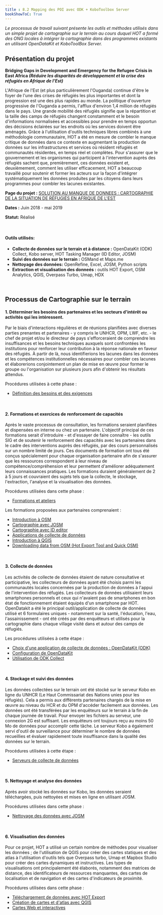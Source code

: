 ```yaml
---
title : 8.2 Mapping des POI avec ODK + KoboToolbox Server
bookShowToC: True
---
```


*Le processus de travail suivant présente les outils et méthodes utilisés dans un simple projet de cartographie sur le terrain au cours duquel HOT a formé des ONG locales à intégrer la cartographie dans des programmes existants en utilisant OpenDataKit et KoboToolBox Server.* 



## Présentation du projet

**Bridging Gaps in Development and Emergency for the Refugee Crisis in East Africa _(Réduire les disparités de développement et la crise des réfugiés en Afrique de l'Est)_**

L'Afrique de l'Est (et plus particulièrement l'Ouganda) continue d'être le foyer de l'une des crises de réfugiés les plus importantes et dont la progression est une des plus rapides au monde. La politique d'ouverture progressive de l'Ouganda a permis, l'afflux d'environ 1,4 million de réfugiés dans le pays. Une grande mobilité des réfugiés signifie que la répartition et la taille des camps de réfugiés changent constamment et le besoin d'informations normalisées et accessibles pour prendre en temps opportun des décisions éclairées sur les endroits où les services doivent être aménagés. Grâce à l'utilisation d'outils techniques libres combinés à une méthodologie communautaire, HOT a été en mesure de combler le manque critique de données dans ce contexte en augmentant la production de données sur les infrastructures et services où résident réfugiés et communautés résidentes, en temps réel et complètes. Pour s'assurer que le gouvernement et les organismes qui participent à l'intervention auprès des réfugiés sachent que, premièrement, ces données existent et, deuxièmement, comment les utiliser efficacement, HOT a beaucoup travaillé pour soutenir et former les acteurs sur la façon d'intégrer systématiquement les données produites par les citoyens dans leurs programmes pour combler les lacunes existantes.

**Page du projet :** [SOLUTION AU MANQUE DE DONNEES : CARTOGRAPHIE DE LA SITUATION DE RÉFUGIÉS EN AFRIQUE DE L'EST](https://www.hotosm.org/projects/bridging-data-gaps-mapping-refugee-contexts-in-east-africa/)

**Dates :** Juin 2018 - mai 2019

**Statut:** Réalisé 

<br>

#### Outils utilisés:
*   **Collecte de données sur le terrain et à distance :** OpenDataKit (ODK) Collect, Kobo server, HOT Tasking Manager (ID Editor, JOSM)
*   **Suivi des données sur le terrain :** OSMand et Maps.me
*   **Nettoyage des données:** OpenRefine, Excel, JOSM, Python scripts
*   **Extraction et visualisation des donneés :** outils HOT Export, OSM Analytics, QGIS, Overpass Turbo, Umap, HDX

<br>

## Processus de Cartographie sur le terrain

#### 1. Déterminer les besoins des partenaires et les secteurs d'intérêt ou activités qui les intéressent.
Par le biais d'interactions régulières et de réunions planifiées avec diverses parties prenantes et partenaires - y compris le UNHCR, OPM, LWF, etc. - le chef de projet et/ou le directeur de pays s'efforceraient de comprendre les insuffisances et les besoins techniques auxquels sont confrontées les institutions pour renforcer leur contribution à la réponse nationale en faveur des réfugiés. À partir de là, nous identifierions les lacunes dans les données et les compétences institutionnelles nécessaires pour combler ces lacunes et élaborerions conjointement un plan de mise en œuvre pour former le groupe ou l'organisation sur plusieurs jours afin d'obtenir les résultats attendus.

Procédures utilisées à cette phase :

*  [Définition des besoins et des exigences](https://hotosm.github.io/toolbox/pages/running-a-mapping-project/1.1_defining_needs_and_requirements/)

<br>

#### 2. Formations et exercices de renforcement de capacités
Après le vaste processus de consultation, les formations seraient planifiées et dispensées en interne ou chez un partenaire. L'objectif principal de ces formations serait d'introduire - et d'essayer de faire connaître - les outils SIG et de soutenir le renforcement des capacités avec les partenaires dans le cadre des interventions auprès des réfugiés, par des cours personnalisés sur un nombre limité de jours. Ces documents de formation ont tous été conçus spécialement pour chaque organisation partenaire afin de s'assurer que les ressources correspondent à leur niveau de compétence/compréhension et leur permettent d'améliorer adéquatement leurs connaissances pratiques. Les formations duraient généralement de 2 à 5 jours et couvraient des sujets tels que la collecte, le stockage, l'extraction, l'analyse et la visualisation des données.

Procédures utilisées dans cette phase :

*   [Formations et ateliers](https://hotosm.github.io/toolbox/pages/running-a-mapping-project/1.4-trainings-and-workshops/)

Les formations proposées aux partenaires comprenaient :

*   [Introduction à OSM](https://docs.google.com/presentation/d/1QneNbichunhVjyN4RPRyPuYV3Q7QMJctp50_90FpMpc/edit#slide=id.g526e73601c_0_1163)
*   [Cartographie avec JOSM](https://docs.google.com/presentation/d/1nLs1JA-nlmqWA2vIr9ZsoDcg8wjsoc5nv1QMK9GT8KI/edit?usp=sharing)
*   [Cartographie avec ID editor](https://docs.google.com/presentation/d/1sbTZp5B7sQlEM-RzDU-33JlJnUUUGDkeOchhC6srK20/edit#slide=id.g51d3d58777_0_0)
*   [Applications de collecte de données](https://hotosm.github.io/toolbox/pages/data-collection-and-field-mapping/3.2-data-collection-applications/)
*   [Introduction à QGIS](https://docs.google.com/presentation/d/1EA63n-jEjgEYVGzfdW8dispZpqvkbGDYx7ZtuayxZnQ/edit?usp=sharing)
*   [Downloading data from OSM (Hot Export Tool and Quick OSM)](https://docs.google.com/presentation/d/1RyHYVPZU5d4xJ1cpWga4QRdfohpEs-t9ylJ_HTJ7wm8/edit?usp=sharing)


<br>

#### 3. Collecte de données
Les activités de collecte de données étaient de nature consultative et participative, les collecteurs de données ayant été choisis parmi les communautés locales concernées par la production de données à l'appui de l'intervention des réfugiés. Les collecteurs de données utilisaient leurs smartphones personnels et ceux qui n'avaient pas de smartphones en bon état de fonctionnement étaient équipés d'un smartphone par HOT. OpenDatakit a été le principal outil/application de collecte de données utilisé et 6 formulaires uniques - notamment sur la santé, l'éducation, l'eau, l'assainissement - ont été créés par des enquêteurs et utilisés pour la cartographie dans chaque village visité dans et autour des camps de réfugiés.

Les procédures utilisées à cette étape :

*   [Choix d'une application de collecte de données : OpenDataKit (ODK)](https://hotosm.github.io/toolbox/pages/data-collection-and-field-mapping/3.2-data-collection-applications/#open-data-kit-odk)
*   [Configuration de OpenDataKit](https://hotosm.github.io/toolbox/pages/data-collection-and-field-mapping/3.2.1_setting_up_odk/)
*   [Utilisation de ODK Collect](https://hotosm.github.io/toolbox/pages/field-mapping-management/5.1_using_odk_collect/)

<br>

#### 4. Stockage et suivi des données
Les données collectées sur le terrain ont été stocké sur le serveur Kobo en ligne du UNHCR (Le Haut Commissariat des Nations unies pour les réfugiés). Cela a permis aux différents partenaires chargés de la mise en œuvre au niveau du HCR et du OPM d'accéder facilement aux données. Les données ont été transférées par les enquêteurs sur le terrain à la fin de chaque journée de travail. Pour envoyer les fichiers au serveur, une connexion 2G est suffisant. Les enquêteurs ont toujours reçu au moins 50 Mo de données pour accomplir cette tâche. Le serveur Kobo a également servi d'outil de surveillance pour déterminer le nombre de données recueillies et évaluer rapidement toute insuffisance dans la qualité des données sur le terrain.

Procédures utilisées à cette étape :

*   [Serveurs de collecte de données](https://hotosm.github.io/toolbox/pages/data-collection-and-field-mapping/3.4-data-collection-servers/)

<br>

#### 5. Nettoyage et analyse des données
Après avoir stocké les données sur Kobo, les données seraient téléchargées, puis nettoyées et mises en ligne en utilisant JOSM.

Procédures utilisées dans cette phase :

*   [Nettoyage des données avec JOSM](https://hotosm.github.io/toolbox/pages/data-cleaning-upload-and-quality-assurance/5.1-data-cleaning-with-josm/)

<br>

#### 6. Visualisation des données
Pour ce projet, HOT a utilisé un certain nombre de méthodes pour visualiser les données ; de l'utilisation de QGIS pour créer des cartes statiques et des atlas à l'utilisation d'outils tels que Overpass turbo, Umap et Mapbox Studio pour créer des cartes dynamiques et instructives. Les types de visualisations ont principalement été élaborés, notamment des matrices de distance, des identificateurs de ressources manquantes, des cartes de localisation et de navigation et des cartes d'indicateurs de proximité.

Procédures utilisées dans cette phase :

*   [Téléchargement de données avec HOT Export](https://hotosm.github.io/toolbox/pages/data-export/6.1-hot-export-tool/)
*   [Création de cartes et d'atlas avec QGIS](https://hotosm.github.io/toolbox/pages/data-use-and-analysis/7.2-creating-an-atlas-in-qgis/)
*   [Cartes Web et interactives](https://hotosm.github.io/toolbox/pages/data-use-and-analysis/7.3_web_and_interactive_maps/)
